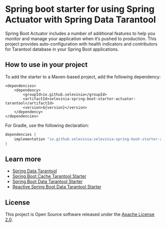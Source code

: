 # Spring boot starter for using Spring Actuator with Spring Data Tarantool

Spring Boot Actuator includes a number of additional features to help you monitor and 
manage your application when it’s pushed to production. This project provides 
auto-configuration with health indicators and contributors for Tarantool database in your Spring Boot applications.

## How to use in your project

To add the starter to a Maven-based project, add the following dependency:
```maven
<dependencies>
	<dependency>
		<groupId>io.github.selevinia</groupId>
		<artifactId>selevinia-spring-boot-starter-actuator-tarantool</artifactId>
		<version>${version}</version>
	</dependency>
</dependencies>
```

For Gradle, use the following declaration:
```gradle
dependencies {
    implementation "io.github.selevinia:selevinia-spring-boot-starter-actuator-tarantool:$version"
}
```

## Learn more

- [Spring Data Tarantool](https://github.com/selevinia/spring-data-tarantool)
- [Spring Boot Cache Tarantool Starter](https://github.com/selevinia/spring-boot-starter-cache-tarantool)
- [Spring Boot Data Tarantool Starter](https://github.com/selevinia/spring-boot-starter-data-tarantool)
- [Reactive Spring Boot Data Tarantool Starter](https://github.com/selevinia/spring-boot-starter-data-tarantool-reactive)

## License

This project is Open Source software released under the [Apache License 2.0](http://www.apache.org/licenses/LICENSE-2.0).



